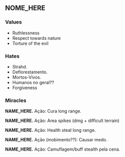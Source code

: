 ## NOME_HERE
### Values
- Ruthlessness
- Respect towards nature
- Torture of the evil

### Hates
- Strahd.
- Deflorestamento.
- Mortos-Vivos.
- Humanos no geral??
- Forgiveness

### Miracles
**NAME_HERE.** Ação: Cura long range.

**NAME_HERE.** Ação: Area spikes (dmg + difficult terrain)

**NAME_HERE.** Ação: Health steal long range.

**NAME_HERE.** Ação (mobimento??): Causar medo.

**NAME_HERE.** Ação: Camuflagem/buff stealth pela cena.
